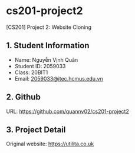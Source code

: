# cs201-project2
[CS201] Project 2: Website Cloning
## 1. Student Information
- Name: Nguyễn Vịnh Quân
- Student ID: 2059033
- Class: 20BIT1
- Email: 2059033@itec.hcmus.edu.vn
## 2. Github
URL: https://github.com/quannv02/cs201-project2
## 3. Project Detail
Original website: https://utilita.co.uk

